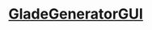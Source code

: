 # [GladeGeneratorGUI](https://github.com/iotagtk1/gladeGenerator/tree/main/gladeGenerator/GladeGeneratorGUI)

